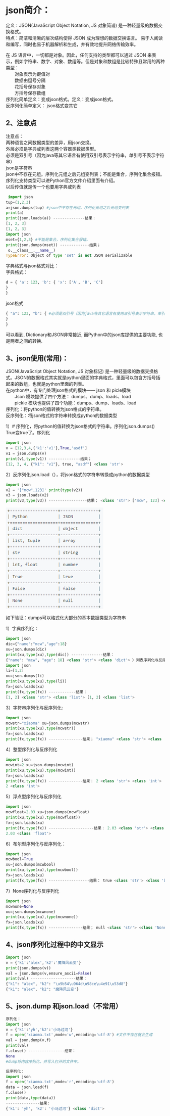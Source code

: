 # json简介：

定义：JSON(JavaScript Object Notation, JS 对象简谱) 是一种轻量级的数据交换格式。  
特点：简洁和清晰的层次结构使得 JSON 成为理想的数据交换语言。 易于人阅读和编写，同时也易于机器解析和生成，并有效地提升网络传输效率。

在 JS 语言中，一切都是对象。因此，任何支持的类型都可以通过 JSON 来表示，例如字符串、数字、对象、数组等。但是对象和数组是比较特殊且常用的两种类型：  
　　对象表示为键值对  
　　数据由逗号分隔  
　　花括号保存对象  
　　方括号保存数组  
序列化简单定义：变成json格式。定义：变成json格式。  
反序列化简单定义： json格式变其它  

## 2、注意点

注意点：  
两种语言之间数据类型的差异，用json交换。  
外层必须是字典或列表这两个容器类数据类型。  
必须是双引号（因为java等其它语言有使用双引号表示字符串，单引号不表示字符串）  
json是字符串  
json中不存在元组。序列化元组之后元组变列表；不能是集合，序列化集合报错。序列化支持类型可以进Python官方文件介绍里面有介绍。  
以后传值就是传一个也要用字典或列表

```py
 import json
tup=(1,2,3)
a=json.dumps(tup) #json中不存在元组。序列化元组之后元组变列表
print(a)
print(json.loads(a)) --------------结果：
[1, 2, 3]
[1, 2, 3]
import json
mset={1,2,3} #不能是集合，序列化集合报错。
print(json.dumps(mset)) -------------结果；
 o.__class__.__name__)
TypeError: Object of type 'set' is not JSON serializable
```



字典格式与json格式对比：  
字典格式：

```py
d = { 'a': 123, 'b': { 'x': ['A', 'B', 'C']
}
}
```

json格式

```py
{ "a": 123, "b": { #必须是双引号（因为java等其它语言有使用双引号表示字符串，单引号不表示字符串） "x": ["A", "B", "C"]
}
}
```

可以看到, Dictionary和JSON非常接近, 而Python中的json库提供的主要功能, 也是两者之间的转换.

## 3、json使用(常用)：

JSON(JavaScript Object Notation, JS 对象标记) 是一种轻量级的数据交换格式。JSON的数据格式其实就是python里面的字典格式，里面可以包含方括号括起来的数组，也就是python里面的列表。  
在python中，有专门处理json格式的模块—— json 和 picle模块  
　　Json 模块提供了四个方法： dumps、dump、loads、load  
　　pickle 模块也提供了四个功能：dumps、dump、loads、load  
序列化：将python的值转换为json格式的字符串。  
反序列化：将json格式的字符串转换成python的数据类型



1）# 序列化，将python的值转换为json格式的字符串。序列化json.dumps() True变true了。序列化 

```py
import json
v = [12,3,4,{'k1':'v1'},True,'asdf']
v1 = json.dumps(v)
print(v1,type(v1)) --------------结果；
[12, 3, 4, {"k1": "v1"}, true, "asdf"] <class 'str'>
```

2）反序列化json.load（），将json格式的字符串转换成python的数据类型

```py
import json
v2 = '["mcw",123]' print(type(v2))
v3 = json.loads(v2)
print(v3,type(v3)) -----------------结果； <class 'str'> ['mcw', 123] <class 'list
```

![](img/json.png)

如下验证：dumps可以格式化大部分的基本数据类型为字符串

1）字典序列化：

```py
import json
dic={"name":"mcw","age":18}
xu=json.dumps(dic)
print(xu,type(xu),type(dic)) --------------结果：
{"name": "mcw", "age": 18} <class 'str'> <class 'dict'> ）列表序列化与反序列化：
import json
li=[1,2]
xu=json.dumps(li)
print(xu,type(xu),type(li))
fx=json.loads(xu)
print(fx,type(fx)) ------------结果：
[1, 2] <class 'str'> <class 'list'> [1, 2] <class 'list'>
```

3）字符串序列化与反序列化:

```py
import json
mcwstr="xiaoma" xu=json.dumps(mcwstr)
print(xu,type(xu),type(mcwstr))
fx=json.loads(xu)
print(fx,type(fx)) ---------------结果； "xiaoma" <class 'str'> <class 'str'> xiaoma <class 'str'>
```

4）整型序列化与反序列化

```py
import json
mcwint=2 xu=json.dumps(mcwint)
print(xu,type(xu),type(mcwint))
fx=json.loads(xu)
print(fx,type(fx)) ---------------结果： 2 <class 'str'> <class 'int'>
2 <class 'int'>
```

5）浮点型序列化与反序列化

```py
import json
mcwfloat=2.03 xu=json.dumps(mcwfloat)
print(xu,type(xu),type(mcwfloat))
fx=json.loads(xu)
print(fx,type(fx)) --------------------结果： 2.03 <class 'str'> <class 'float'>
2.03 <class 'float'>
```

6）布尔型序列化与反序列化：

```py
import json
mcwbool=True
xu=json.dumps(mcwbool)
print(xu,type(xu),type(mcwbool))
fx=json.loads(xu)
print(fx,type(fx)) ------------------结果： true <class 'str'> <class 'bool'> True <class 'bool'>
```

7）None序列化与反序列化

```py
import json
mcwnone=None
xu=json.dumps(mcwnone)
print(xu,type(xu),type(mcwnone))
fx=json.loads(xu)
print(fx,type(fx)) ---------------结果； null <class 'str'> <class 'NoneType'> None <class 'NoneType'>
```



## 4、json序列化过程中的中文显示

```py
import json
v = {'k1':'alex','k2':'魔降风云变'}
print(json.dumps(v))
val = json.dumps(v,ensure_ascii=False)
print(val) --------------------结果：
{"k1": "alex", "k2": "\u9b54\u964d\u98ce\u4e91\u53d8"}
{"k1": "alex", "k2": "魔降风云变"}
```



## 5、json.dump 和json.load（不常用）

 

```py
序列化：  
import json
v = {'k1':'yh','k2':'小马过河'}
f = open('xiaoma.txt',mode='w',encoding='utf-8') #文件不存在就会生成
val = json.dump(v,f)
print(val)
f.close() ----------------结果：
None
#dump将内容序列化，并写入打开的文件中。
```

```py
反序列化：  
import json
f = open('xiaoma.txt',mode='r',encoding='utf-8')
data = json.load(f)
f.close()
print(data,type(data))  
---------------结果:  
{'k1': 'yh', 'k2': '小马过河'} <class 'dict'>
```


